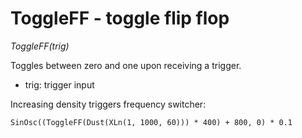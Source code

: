 # ToggleFF - toggle flip flop

_ToggleFF(trig)_

Toggles between zero and one upon receiving a trigger.

- trig: trigger input

Increasing density triggers frequency switcher:

	SinOsc((ToggleFF(Dust(XLn(1, 1000, 60))) * 400) + 800, 0) * 0.1
